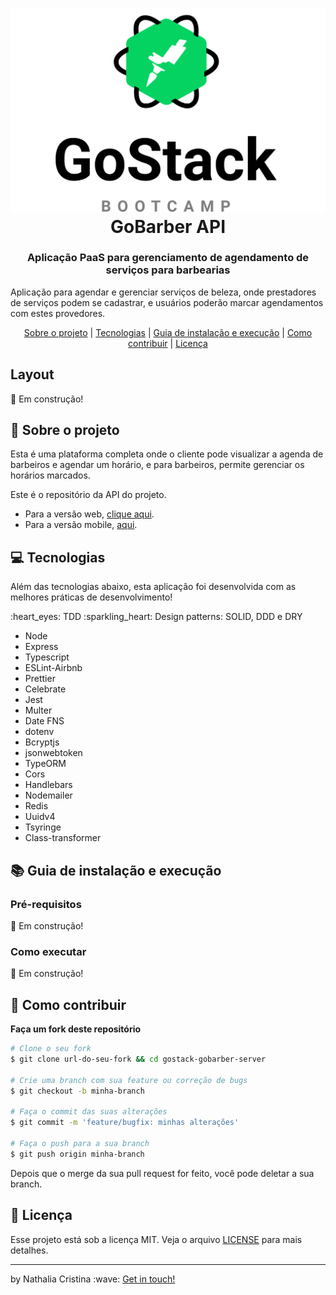 
<h1 align="center">
 <img src=".github/gostack.svg">
 GoBarber API
</h1>

<h3 align="center">
Aplicação PaaS para gerenciamento de agendamento de serviços para barbearias
</h3>

Aplicação para agendar e gerenciar serviços de beleza, onde prestadores de serviços podem se cadastrar, e usuários poderão marcar agendamentos com estes provedores.

<p align="center">
  <a href="#rocket-sobre-o-projeto">Sobre o projeto</a> | <a href="#computer-tecnologias">Tecnologias</a> | <a href="#books-guia-de-instalação-e-execução">Guia de instalação e execução</a> | <a href="#pencil-como-contribuir">Como contribuir</a> | <a href="#page_with_curl-licença">Licença</a>
</p>

## Layout
:construction: Em construção!

## :rocket: Sobre o projeto

<p>Esta é uma plataforma completa onde o cliente pode visualizar a agenda de barbeiros e agendar um horário, 
e para barbeiros, permite gerenciar os horários marcados.</p> 

<p>Este é o repositório da API do projeto.</p>
<ul>
  <li>Para a versão web, <a href="https://github.com/nathaliacristina20/gostack-gobarber-web">clique aqui</a>.</li>
  <li>Para a versão mobile, <a href="https://github.com/nathaliacristina20/gostack-gobarber-mobile">aqui</a>.</li>
</ul>


## :computer: Tecnologias

Além das tecnologias abaixo, esta aplicação foi desenvolvida com as melhores práticas de desenvolvimento! 
<p>:heart_eyes: TDD :sparkling_heart: Design patterns: SOLID, DDD e DRY

- Node
- Express
- Typescript
- ESLint-Airbnb
- Prettier
- Celebrate
- Jest 
- Multer
- Date FNS
- dotenv
- Bcryptjs
- jsonwebtoken
- TypeORM
- Cors
- Handlebars
- Nodemailer
- Redis
- Uuidv4
- Tsyringe
- Class-transformer

## :books: Guia de instalação e execução

### Pré-requisitos
:construction: Em construção!

### Como executar
:construction: Em construção!

## :pencil: Como contribuir

<b>Faça um fork deste repositório</b>

```bash
# Clone o seu fork
$ git clone url-do-seu-fork && cd gostack-gobarber-server

# Crie uma branch com sua feature ou correção de bugs
$ git checkout -b minha-branch

# Faça o commit das suas alterações
$ git commit -m 'feature/bugfix: minhas alterações'

# Faça o push para a sua branch
$ git push origin minha-branch
```

Depois que o merge da sua pull request for feito, você pode deletar a sua branch.

## :page_with_curl: Licença

Esse projeto está sob a licença MIT. Veja o arquivo <a href="https://github.com/nathaliacristina20/be-the-hero/blob/master/LICENSE">LICENSE</a> para mais detalhes.

<hr />
<p>by Nathalia Cristina :wave: <a href="https://linktr.ee/nathaliacristina20">Get in touch!</a></p>
